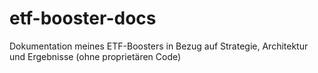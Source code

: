 # etf-booster-docs
Dokumentation meines ETF-Boosters in Bezug auf Strategie, Architektur und Ergebnisse (ohne proprietären Code)
